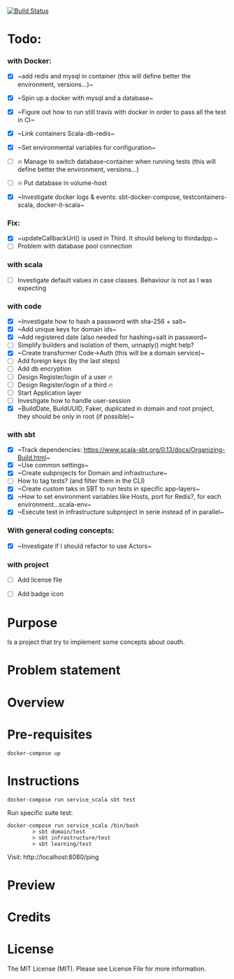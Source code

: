 
[![Build Status](https://travis-ci.org/tatitati/oauth_play.svg?branch=master)](https://travis-ci.org/tatitati/oauth_play)


# Todo:

### with Docker:
- [x] ~add redis and mysql in container (this will define better the environment, versions...)~
- [x] ~Spin up a docker with mysql and a database~
- [x] ~Figure out how to run still travis with docker in order to pass all the test in CI~
- [x] ~Link containers Scala-db-redis~
- [x] ~Set environmental variables for configuration~
- [ ] :fire: Manage to switch database-container when running tests (this will define better the environment, versions...) 
- [ ] :fire: Put database in volume-host
- [x] ~Investigate docker logs & events: sbt-docker-compose, testcontainers-scala, docker-it-scala~
 

### Fix: 
- [x] ~updateCallbackUrl() is used in Third. It should belong to thirdadpp.~
- [ ] Problem with database pool connection

### with scala
- [ ] Investigate default values in case classes. Behaviour is not as I was expecting

### with code
- [x] ~Investigate how to hash a password with sha-256 + salt~
- [x] ~Add unique keys for domain ids~
- [x] ~Add registered date (also needed for hashing+salt in password~
- [ ] Simplify builders and isolation of them, unnaply() might help?
- [x] ~Create transformer Code->Auth (this will be a domain service)~
- [ ] Add foreign keys (by the last steps)
- [ ] Add db encryption
- [ ] Design Register/login of a user :fire:
- [ ] Design Register/login of a third :fire:
- [ ] Start Application layer
- [ ] Investigate how to handle user-session
- [x] ~BuildDate, BuildUUID, Faker, duplicated in domain and root project, they should be only in root (if possible)~

### with sbt
- [x] ~Track dependencies: https://www.scala-sbt.org/0.13/docs/Organizing-Build.html~
- [x] ~Use common settings~
- [x] ~Create subprojects for Domain and infrastructure~
- [ ] How to tag tests? (and filter them in the CLI)
- [x] ~Create custom taks in SBT to run tests in specific app-layers~
- [x] ~How to set environment variables like Hosts, port for Redis?, for each environment...scala-env~
- [x] ~Execute test in infrastructure subproject in serie instead of in parallel~

### With general coding concepts:
- [x] ~Investigate if I should refactor to use Actors~

### with project
- [ ] Add license file
- [ ] Add badge icon




# Purpose

Is a project that try to implement some concepts about oauth.

# Problem statement


# Overview


# Pre-requisites

```
docker-compose up
```

# Instructions

```
docker-compose run service_scala sbt test
```

Run specific suite test:

```
docker-compose run service_scala /bin/bash
        > sbt domain/test
        > sbt infrastructure/test
        > sbt learning/test
```

Visit: http://localhost:8080/ping

# Preview


# Credits

# License

The MIT License (MIT). Please see License File for more information.
 



